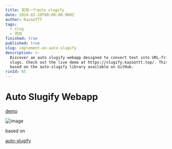 ```yaml
---
title: 实现一个auto slugify
date: 2024-02-20T00:00:00.000Z
author: KazooTTT
tags:
  - slug
  - 项目
finished: true
published: true
slug: implement-an-auto-slugify
description: >-
  Discover an auto slugify webapp designed to convert text into URL-friendly
  slugs. Check out the live demo at https://slugify.kazoottt.top/. This tool is
  based on the auto-slugify library available on GitHub.
rinId: 65
---
```


# Auto Slugify Webapp

[demo](https://slugify.kazoottt.top/)

![image](https://github.com/KazooTTT/auto-slugify-webapp/assets/31075337/e391b919-a2e8-411b-b466-c53ce79b16fc)

based on

[auto-slugify](https://github.com/kzttools/auto-slugify)

